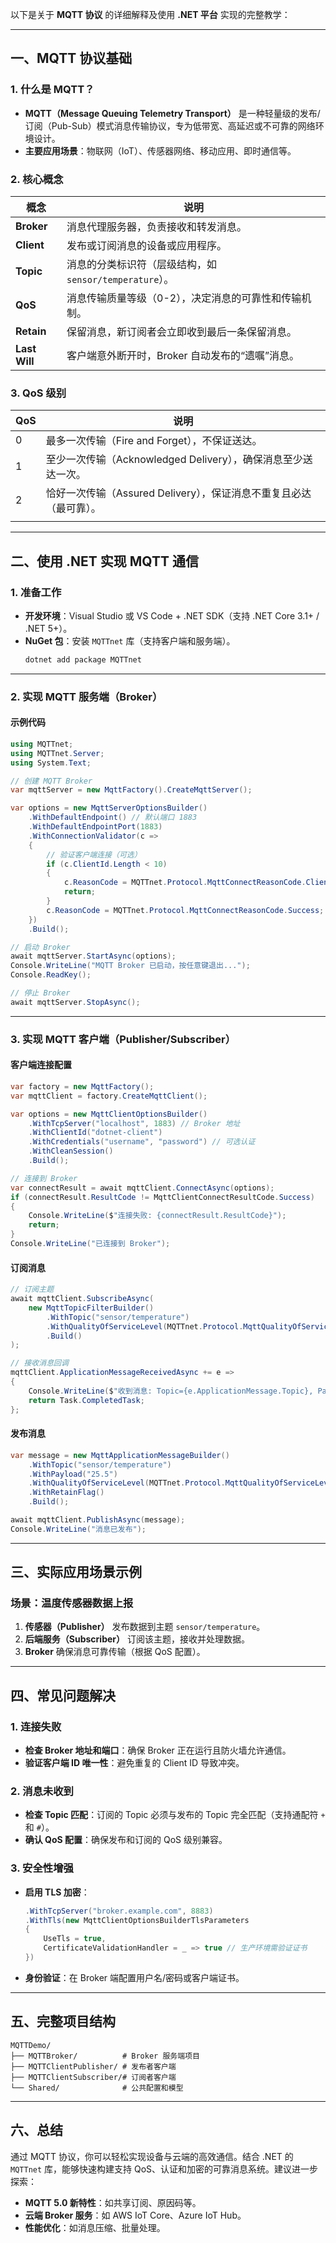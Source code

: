 以下是关于 **MQTT 协议** 的详细解释及使用 **.NET 平台** 实现的完整教学：

---

## 一、MQTT 协议基础

### 1. 什么是 MQTT？
- **MQTT（Message Queuing Telemetry Transport）** 是一种轻量级的发布/订阅（Pub-Sub）模式消息传输协议，专为低带宽、高延迟或不可靠的网络环境设计。
- **主要应用场景**：物联网（IoT）、传感器网络、移动应用、即时通信等。

### 2. 核心概念
| 概念            | 说明                                     |
| ------------- | -------------------------------------- |
| **Broker**    | 消息代理服务器，负责接收和转发消息。                     |
| **Client**    | 发布或订阅消息的设备或应用程序。                       |
| **Topic**     | 消息的分类标识符（层级结构，如 `sensor/temperature`）。 |
| **QoS**       | 消息传输质量等级（0-2），决定消息的可靠性和传输机制。           |
| **Retain**    | 保留消息，新订阅者会立即收到最后一条保留消息。                |
| **Last Will** | 客户端意外断开时，Broker 自动发布的“遗嘱”消息。           |

### 3. QoS 级别
| QoS | 说明                                        |
| --- | ----------------------------------------- |
| 0   | 最多一次传输（Fire and Forget），不保证送达。            |
| 1   | 至少一次传输（Acknowledged Delivery），确保消息至少送达一次。 |
| 2   | 恰好一次传输（Assured Delivery），保证消息不重复且必达（最可靠）。 |
|     |                                           |

---

## 二、使用 .NET 实现 MQTT 通信

### 1. 准备工作
- **开发环境**：Visual Studio 或 VS Code + .NET SDK（支持 .NET Core 3.1+ / .NET 5+）。
- **NuGet 包**：安装 `MQTTnet` 库（支持客户端和服务端）。
  ```bash
  dotnet add package MQTTnet
  ```

---

### 2. 实现 MQTT 服务端（Broker）

#### 示例代码
```csharp
using MQTTnet;
using MQTTnet.Server;
using System.Text;

// 创建 MQTT Broker
var mqttServer = new MqttFactory().CreateMqttServer();

var options = new MqttServerOptionsBuilder()
    .WithDefaultEndpoint() // 默认端口 1883
    .WithDefaultEndpointPort(1883)
    .WithConnectionValidator(c =>
    {
        // 验证客户端连接（可选）
        if (c.ClientId.Length < 10)
        {
            c.ReasonCode = MQTTnet.Protocol.MqttConnectReasonCode.ClientIdentifierNotValid;
            return;
        }
        c.ReasonCode = MQTTnet.Protocol.MqttConnectReasonCode.Success;
    })
    .Build();

// 启动 Broker
await mqttServer.StartAsync(options);
Console.WriteLine("MQTT Broker 已启动，按任意键退出...");
Console.ReadKey();

// 停止 Broker
await mqttServer.StopAsync();
```

---

### 3. 实现 MQTT 客户端（Publisher/Subscriber）

#### 客户端连接配置
```csharp
var factory = new MqttFactory();
var mqttClient = factory.CreateMqttClient();

var options = new MqttClientOptionsBuilder()
    .WithTcpServer("localhost", 1883) // Broker 地址
    .WithClientId("dotnet-client")
    .WithCredentials("username", "password") // 可选认证
    .WithCleanSession()
    .Build();

// 连接到 Broker
var connectResult = await mqttClient.ConnectAsync(options);
if (connectResult.ResultCode != MqttClientConnectResultCode.Success)
{
    Console.WriteLine($"连接失败: {connectResult.ResultCode}");
    return;
}
Console.WriteLine("已连接到 Broker");
```

#### 订阅消息
```csharp
// 订阅主题
await mqttClient.SubscribeAsync(
    new MqttTopicFilterBuilder()
        .WithTopic("sensor/temperature")
        .WithQualityOfServiceLevel(MQTTnet.Protocol.MqttQualityOfServiceLevel.AtLeastOnce)
        .Build()
);

// 接收消息回调
mqttClient.ApplicationMessageReceivedAsync += e =>
{
    Console.WriteLine($"收到消息: Topic={e.ApplicationMessage.Topic}, Payload={Encoding.UTF8.GetString(e.ApplicationMessage.Payload)}");
    return Task.CompletedTask;
};
```

#### 发布消息
```csharp
var message = new MqttApplicationMessageBuilder()
    .WithTopic("sensor/temperature")
    .WithPayload("25.5")
    .WithQualityOfServiceLevel(MQTTnet.Protocol.MqttQualityOfServiceLevel.AtLeastOnce)
    .WithRetainFlag()
    .Build();

await mqttClient.PublishAsync(message);
Console.WriteLine("消息已发布");
```

---

## 三、实际应用场景示例

### 场景：温度传感器数据上报
1. **传感器（Publisher）** 发布数据到主题 `sensor/temperature`。
2. **后端服务（Subscriber）** 订阅该主题，接收并处理数据。
3. **Broker** 确保消息可靠传输（根据 QoS 配置）。

---

## 四、常见问题解决

### 1. 连接失败
- **检查 Broker 地址和端口**：确保 Broker 正在运行且防火墙允许通信。
- **验证客户端 ID 唯一性**：避免重复的 Client ID 导致冲突。

### 2. 消息未收到
- **检查 Topic 匹配**：订阅的 Topic 必须与发布的 Topic 完全匹配（支持通配符 `+` 和 `#`）。
- **确认 QoS 配置**：确保发布和订阅的 QoS 级别兼容。

### 3. 安全性增强
- **启用 TLS 加密**：
  ```csharp
  .WithTcpServer("broker.example.com", 8883)
  .WithTls(new MqttClientOptionsBuilderTlsParameters
  {
      UseTls = true,
      CertificateValidationHandler = _ => true // 生产环境需验证证书
  })
  ```
- **身份验证**：在 Broker 端配置用户名/密码或客户端证书。

---

## 五、完整项目结构
```
MQTTDemo/
├── MQTTBroker/          # Broker 服务端项目
├── MQTTClientPublisher/ # 发布者客户端
├── MQTTClientSubscriber/# 订阅者客户端
└── Shared/              # 公共配置和模型
```

---

## 六、总结
通过 MQTT 协议，你可以轻松实现设备与云端的高效通信。结合 .NET 的 `MQTTnet` 库，能够快速构建支持 QoS、认证和加密的可靠消息系统。建议进一步探索：
- **MQTT 5.0 新特性**：如共享订阅、原因码等。
- **云端 Broker 服务**：如 AWS IoT Core、Azure IoT Hub。
- **性能优化**：如消息压缩、批量处理。